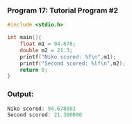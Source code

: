 ### Program 17: Tutorial Program #2
```C
#include <stdio.h>

int main(){
    float m1 = 94.678;
    double m2 = 21.3;
    printf("Niko scored: %f\n",m1);
    printf("Second scored: %lf\n",m2);
    return 0;
}
```

### Output:
```C
Niko scored: 94.678001
Second scored: 21.300000
```
